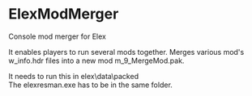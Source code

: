 # ElexModMerger
Console mod merger for Elex

It enables players to run several mods together.
Merges various mod's w_info.hdr files into a new mod m_9_MergeMod.pak.

It needs to run this in elex\data\packed\
The elexresman.exe has to be in the same folder.
